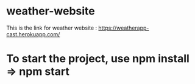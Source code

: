 # weather-website


This is the link for weather website : https://weatherapp-cast.herokuapp.com/

# To start the project, use npm install => npm start